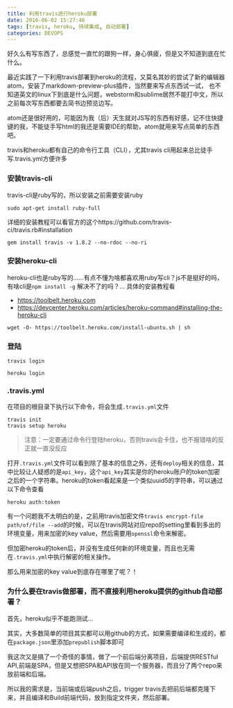 ```yaml
---
title: 利用travis进行heroku部署
date: 2016-06-02 15:27:46
tags: [travis, heroku, 持续集成, 自动部署]
categories: DEVOPS
---
```

好久么有写东西了，总感觉一直忙的跟狗一样，身心俱疲，但是又不知道到底在忙什么。

最近实践了一下利用travis部署到heroku的流程，又莫名其妙的尝试了新的编辑器atom，安装了markdown-preview-plus插件，当然要来写点东西试一试， 也不知道英文的linux下到底是什么问题，webstorm和sublime居然不能打中文，所以之前每次写东西都要去简书边预览边写。

atom还是很好用的，可能因为我（后）天生就对JS写的东西有好感，记不住快捷键的我，不能徒手写html的我还是需要IDE的帮助，atom就用来写点简单的东西吧。

travis和heroku都有自己的命令行工具（CLI），尤其travis cli用起来总比徒手写.travis.yml方便许多

### 安装travis-cli
travis-cli是ruby写的，所以安装之前需要安装ruby

```
sudo apt-get install ruby-full
```

详细的安装教程可以看官方的这个https://github.com/travis-ci/travis.rb#installation

```
gem install travis -v 1.8.2 --no-rdoc --no-ri
```

### 安装heroku-cli
heroku-cli也是ruby写的……有点不懂为啥都喜欢用ruby写cli？js不是挺好的吗，有啥cli是`npm install -g` 解决不了的吗？…
具体的安装教程看
- https://toolbelt.heroku.com
- https://devcenter.heroku.com/articles/heroku-command#installing-the-heroku-cli

```
wget -O- https://toolbelt.heroku.com/install-ubuntu.sh | sh
```

### 登陆
```
travis login
```
```
heroku login
```
### .travis.yml
在项目的根目录下执行以下命令，将会生成`.travis.yml`文件
```
travis init
travis setup heroku
```

> 注意：一定要通过命令行登陆heroku，否则travis会卡住，也不报错啥的反正就一直没反应

打开`.travis.yml`文件可以看到除了基本的信息之外，还有`deploy`相关的信息，其中比较让人疑惑的是`api_key`，这个`api_key`其实是你的heroku账户的token加密之后的一个字符串。heroku的token看起来是一个类似uuid5的字符串，可以通过以下命令查看
```
heroku auth:token
```

有一个问题我不太明白的是，之前用travis加密文件`travis encrypt-file path/of/file --add`的时候，可以在travis网站对应repo的setting里看到多出的环境变量，用来加密的key value，然后需要用`openssl`命令来解密。

但加密heroku的token后，并没有生成任何新的环境变量，而且也无需在`.travis.yml`中执行解密的相关操作。

那么用来加密的key value到底存在哪里了呢？！

### 为什么要在travis做部署，而不直接利用heroku提供的github自动部署？
首先，heroku似乎不能跑测试…

其实，大多数简单的项目其实都可以用github的方式，如果需要编译和生成的，都在`package.json`里添加`prepublish`脚本即可

我这次又是搞了一个奇怪的事情，做了一个前后端分离项目，后端提供RESTful API,前端是SPA，但是又想把SPA和API放在同一个服务器，而且分了两个repo来放前端和后端。

所以我的需求是，当前端或后端push之后，trigger travis去把前后端都克隆下来，并且编译和Build前端代码，放到指定文件夹，然后部署。
